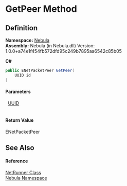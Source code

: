 # GetPeer Method




## Definition
**Namespace:** <a href="N_Nebula">Nebula</a>  
**Assembly:** Nebula (in Nebula.dll) Version: 1.0.0+a74e1f454fb572dfd95c249b7895aa6542c85b05

**C#**
``` C#
public ENetPacketPeer GetPeer(
	UUID id
)
```



#### Parameters
<dl><dt>  <a href="T_Nebula_UUID">UUID</a></dt><dd> </dd></dl>

#### Return Value
ENetPacketPeer

## See Also


#### Reference
<a href="T_Nebula_NetRunner">NetRunner Class</a>  
<a href="N_Nebula">Nebula Namespace</a>  
